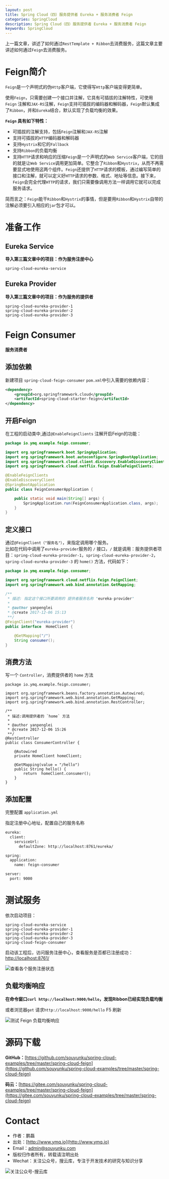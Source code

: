 ```yaml
---
layout: post
title: Spring Cloud（四）服务提供者 Eureka + 服务消费者 Feign
categories: SpringCloud
description: Spring Cloud（四）服务提供者 Eureka + 服务消费者 Feign
keywords: SpringCloud 
---
```


上一篇文章，讲述了如何通过`RestTemplate + Ribbon`去消费服务，这篇文章主要讲述如何通过`Feign`去消费服务。

# Feign简介

`Feign`是一个声明式的伪`Http`客户端，它使得写`Http`客户端变得更简单。

使用`Feign`，只需要创建一个接口并注解，它具有可插拔的注解特性，可使用`Feign` 注解和`JAX-RS`注解，`Feign`支持可插拔的编码器和解码器，`Feign`默认集成了`Ribbon`，并和`Eureka`结合，默认实现了负载均衡的效果。

**`Feign` 具有如下特性：**

- 可插拔的注解支持，包括`Feign`注解和`JAX-RS`注解
- 支持可插拔的`HTTP`编码器和解码器
- 支持`Hystrix`和它的`Fallback`
- 支持`Ribbon`的负载均衡
- 支持`HTTP`请求和响应的压缩`Feign`是一个声明式的`Web Service`客户端，它的目的就是让`Web Service`调用更加简单。它整合了`Ribbon`和`Hystrix`，从而不再需要显式地使用这两个组件。`Feign`还提供了`HTTP`请求的模板，通过编写简单的接口和注解，就可以定义好`HTTP`请求的参数、格式、地址等信息。接下来，`Feign`会完全代理`HTTP`的请求，我们只需要像调用方法一样调用它就可以完成服务请求。

简而言之：`Feign`能干`Ribbon`和`Hystrix`的事情，但是要用`Ribbon`和`Hystrix`自带的注解必须要引入相应的`jar`包才可以。
 
# 准备工作

## Eureka Service

**导入第三篇文章中的项目：作为服务注册中心**

`spring-cloud-eureka-service`

## Eureka Provider

**导入第三篇文章中的项目：作为服务的提供者**

`spring-cloud-eureka-provider-1`  
`spring-cloud-eureka-provider-2`  
`spring-cloud-eureka-provider-3`  


# Feign Consumer

**服务消费者**

## 添加依赖

新建项目 `spring-cloud-feign-consumer` `pom.xml`中引入需要的依赖内容：

```xml
<dependency>
	<groupId>org.springframework.cloud</groupId>
	<artifactId>spring-cloud-starter-feign</artifactId>
</dependency>
```

## 开启Feign

在工程的启动类中,通过`@EnableFeignClients` 注解开启Feign的功能：

```java
package io.ymq.example.feign.consumer;

import org.springframework.boot.SpringApplication;
import org.springframework.boot.autoconfigure.SpringBootApplication;
import org.springframework.cloud.client.discovery.EnableDiscoveryClient;
import org.springframework.cloud.netflix.feign.EnableFeignClients;

@EnableFeignClients
@EnableDiscoveryClient
@SpringBootApplication
public class FeignConsumerApplication {

	public static void main(String[] args) {
		SpringApplication.run(FeignConsumerApplication.class, args);
	}
}

```

## 定义接口

通过`@FeignClient（"服务名"）`，来指定调用哪个服务。  
比如在代码中调用了`eureka-provider`服务的 `/` 接口，`/` 就是调用：服务提供者项目：`spring-cloud-eureka-provider-1`，`spring-cloud-eureka-provider-2`，`spring-cloud-eureka-provider-3` 的  `home()` 方法，代码如下：

```java
package io.ymq.example.feign.consumer;

import org.springframework.cloud.netflix.feign.FeignClient;
import org.springframework.web.bind.annotation.GetMapping;

/**
 * 描述: 指定这个接口所要调用的 提供者服务名称 "eureka-provider"
 *
 * @author yanpenglei
 * @create 2017-12-06 15:13
 **/
@FeignClient("eureka-provider")
public interface  HomeClient {

    @GetMapping("/")
    String consumer();
}
```

## 消费方法

写一个 `Controller`，消费提供者的 `home` 方法

```
package io.ymq.example.feign.consumer;

import org.springframework.beans.factory.annotation.Autowired;
import org.springframework.web.bind.annotation.GetMapping;
import org.springframework.web.bind.annotation.RestController;

/**
 * 描述:调用提供者的 `home` 方法
 *
 * @author yanpenglei
 * @create 2017-12-06 15:26
 **/
@RestController
public class ConsumerController {

    @Autowired
    private HomeClient homeClient;

    @GetMapping(value = "/hello")
    public String hello() {
        return  homeClient.consumer();
    }
}

```

## 添加配置

完整配置 `application.yml`

指定注册中心地址，配置自己的服务名称

```sh
eureka:
  client:
    serviceUrl:
      defaultZone: http://localhost:8761/eureka/

spring:
  application:
    name: feign-consumer

server:
  port: 9000
```

# 测试服务

依次启动项目：

`spring-cloud-eureka-service`  
`spring-cloud-eureka-provider-1`  
`spring-cloud-eureka-provider-2`  
`spring-cloud-eureka-provider-3`  
`spring-cloud-feign-consumer`  

启动该工程后，访问服务注册中心，查看服务是否都已注册成功：[http://localhost:8761/](http://localhost:8761/) 

![查看各个服务注册状态][1]

## 负载均衡响应

**在命令窗口`curl http://localhost:9000/hello`，发现Ribbon已经实现负载均衡**

或者浏览器`get` 请求`http://localhost:9000/hello` F5 刷新

![测试 Feign 负载均衡响应][2]

# 源码下载

**GitHub：**[https://github.com/souyunku/spring-cloud-examples/tree/master/spring-cloud-feign](https://github.com/souyunku/spring-cloud-examples/tree/master/spring-cloud-feign)  

**码云：**[https://gitee.com/souyunku/spring-cloud-examples/tree/master/spring-cloud-feign](https://gitee.com/souyunku/spring-cloud-examples/tree/master/spring-cloud-feign)

[1]: http://www.ymq.io/images/2017/SpringCloud/feign/1.png
[2]: http://www.ymq.io/images/2017/SpringCloud/feign/2.png

# Contact

 - 作者：鹏磊  
 - 出处：[http://www.ymq.io](http://www.ymq.io)  
 - Email：[admin@souyunku.com](admin@souyunku.com)  
 - 版权归作者所有，转载请注明出处
 - Wechat：关注公众号，搜云库，专注于开发技术的研究与知识分享
 
![关注公众号-搜云库](http://www.ymq.io/images/souyunku.png "搜云库")

 
